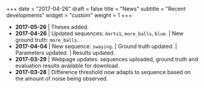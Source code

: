 +++
date = "2017-04-26"
draft = false
title = "News"
subtitle = "Recent developments"
widget = "custom"
weight = 1
+++

* **2017-05-26** | Theses added.
* **2017-04-26** | Updated sequences: `darts1`, `more_balls`, `blue`. | New ground truth: `more_balls`.
* **2017-04-04** | New sequence: `swaying`. | Ground truth updated. | Parameters updated. | Results updated.
* **2017-03-29** | Webpage updates: sequences uploaded, ground truth and evaluation results available for download.
* **2017-03-28** | Difference threshold now adapts to sequence based on the amount of noise being observed.
